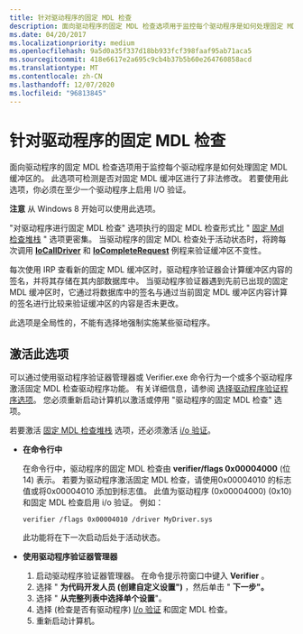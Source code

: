 ```yaml
---
title: 针对驱动程序的固定 MDL 检查
description: 面向驱动程序的固定 MDL 检查选项用于监控每个驱动程序是如何处理固定 MDL 缓冲区的。
ms.date: 04/20/2017
ms.localizationpriority: medium
ms.openlocfilehash: 9a5d0a35f337d18bb933fcf398faaf95ab71aca5
ms.sourcegitcommit: 418e6617e2a695c9cb4b37b5b60e264760858acd
ms.translationtype: MT
ms.contentlocale: zh-CN
ms.lasthandoff: 12/07/2020
ms.locfileid: "96813845"
---
```

# <a name="invariant-mdl-checking-for-driver"></a>针对驱动程序的固定 MDL 检查


面向驱动程序的固定 MDL 检查选项用于监控每个驱动程序是如何处理固定 MDL 缓冲区的。 此选项可检测是否对固定 MDL 缓冲区进行了非法修改。 若要使用此选项，你必须在至少一个驱动程序上启用 I/O 验证。

**注意**  从 Windows 8 开始可以使用此选项。

 

"对驱动程序进行固定 MDL 检查" 选项执行的固定 MDL 检查形式比 " [固定 Mdl 检查堆栈](invariant-mdl-checking-for-stack.md) " 选项更密集。 当驱动程序的固定 MDL 检查处于活动状态时，将跨每次调用 [**IoCallDriver**](/windows-hardware/drivers/ddi/wdm/nf-wdm-iocalldriver) 和 [**IoCompleteRequest**](/windows-hardware/drivers/ddi/wdm/nf-wdm-iocompleterequest) 例程来验证缓冲区不变性。

每次使用 IRP 查看新的固定 MDL 缓冲区时，驱动程序验证器会计算缓冲区内容的签名，并将其存储在其内部数据库中。 当驱动程序验证器遇到先前已出现的固定 MDL 缓冲区时，它通过将数据库中的签名与通过当前固定 MDL 缓冲区内容计算的签名进行比较来验证缓冲区的内容是否未更改。

此选项是全局性的，不能有选择地强制实施某些驱动程序。

## <a name="span-idactivating_this_optionspanspan-idactivating_this_optionspanspan-idactivating_this_optionspanactivating-this-option"></a><span id="Activating_this_option"></span><span id="activating_this_option"></span><span id="ACTIVATING_THIS_OPTION"></span>激活此选项


可以通过使用驱动程序验证器管理器或 Verifier.exe 命令行为一个或多个驱动程序激活固定 MDL 检查驱动程序功能。 有关详细信息，请参阅 [选择驱动程序验证程序选项](selecting-driver-verifier-options.md)。 您必须重新启动计算机以激活或停用 "驱动程序的固定 MDL 检查" 选项。

若要激活 [固定 MDL 检查堆栈](invariant-mdl-checking-for-stack.md) 选项，还必须激活 [i/o 验证](i-o-verification.md)。

-   **在命令行中**

    在命令行中，驱动程序的固定 MDL 检查由 **verifier/flags 0x00004000** (位 14) 表示。 若要为驱动程序激活固定 MDL 检查，请使用0x00004010 的标志值或将0x00004010 添加到标志值。 此值为驱动程序 (0x00004000)  (0x10) 和固定 MDL 检查启用 i/o 验证。 例如：

    ```
    verifier /flags 0x00004010 /driver MyDriver.sys
    ```

    此功能将在下一次启动后处于活动状态。

-   **使用驱动程序验证器管理器**
    1.  启动驱动程序验证器管理器。 在命令提示符窗口中键入 **Verifier** 。
    2.  选择 " **为代码开发人员 (创建自定义设置")** ，然后单击 " **下一步"。**
    3.  选择 " **从完整列表中选择单个设置**"。
    4.  选择 (检查是否有驱动程序) [I/o 验证](i-o-verification.md) 和固定 MDL 检查。
    5.  重新启动计算机。

 

